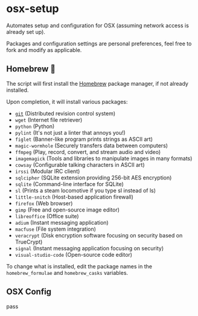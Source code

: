 # osx-setup
Automates setup and configuration for OSX (assuming network access is already set up).

Packages and configuration settings are personal preferences, feel free to fork and modify as applicable. 

## Homebrew 🍺 
The script will first install the [Homebrew](https://brew.sh/) package manager, if not already installed.

Upon completion, it will install various packages:
- [`git`](https://git-scm.com/) (Distributed revision control system)
- `wget` (Internet file retriever)
- `python` (Python)
- `pylint` (It's not just a linter that annoys you!)
- `figlet` (Banner-like program prints strings as ASCII art)
- `magic-wormhole` (Securely transfers data between computers)
- `ffmpeg` (Play, record, convert, and stream audio and video)
- `imagemagick` (Tools and libraries to manipulate images in many formats)
- `cowsay` (Configurable talking characters in ASCII art)
- `irssi` (Modular IRC client)
- `sqlcipher` (SQLite extension providing 256-bit AES encryption)
- `sqlite` (Command-line interface for SQLite)
- `sl` (Prints a steam locomotive if you type sl instead of ls)
- `little-snitch` (Host-based application firewall) 
- `firefox` (Web browser)
- `gimp` (Free and open-source image editor)
- `libreoffice` (Office suite)
- `adium` (Instant messaging application)
- `macfuse` (File system integration)
- `veracrypt` (Disk encryption software focusing on security based on TrueCrypt)
- `signal` (Instant messaging application focusing on security)
- `visual-studio-code` (Open-source code editor)

To change what is installed, edit the package names in the `homebrew_formulae` and `homebrew_casks` variables.

## OSX Config
pass

